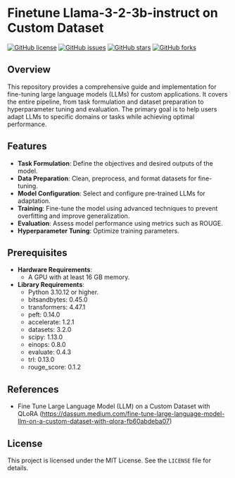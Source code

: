 # Finetune Llama-3-2-3b-instruct on Custom Dataset

[![GitHub license](https://img.shields.io/badge/license-MIT-blue.svg)](https://github.com/Leya-LI/LLM-API-Explorer/blob/main/LICENSE)
[![GitHub issues](https://img.shields.io/github/issues/Leya-LI/LLM-API-Explorer.svg)](https://github.com/Leya-LI/LLM-API-Explorer/issues)
[![GitHub stars](https://img.shields.io/github/stars/Leya-LI/LLM-API-Explorer.svg)](https://github.com/Leya-LI/LLM-API-Explorer/stargazers)
[![GitHub forks](https://img.shields.io/github/forks/Leya-LI/LLM-API-Explorer.svg)](https://github.com/Leya-LI/LLM-API-Explorer/network)

## Overview
This repository provides a comprehensive guide and implementation for fine-tuning large language models (LLMs) for custom applications. It covers the entire pipeline, from task formulation and dataset preparation to hyperparameter tuning and evaluation. The primary goal is to help users adapt LLMs to specific domains or tasks while achieving optimal performance.

## Features
- **Task Formulation**: Define the objectives and desired outputs of the model.
- **Data Preparation**: Clean, preprocess, and format datasets for fine-tuning.
- **Model Configuration**: Select and configure pre-trained LLMs for adaptation.
- **Training**: Fine-tune the model using advanced techniques to prevent overfitting and improve generalization.
- **Evaluation**: Assess model performance using metrics such as ROUGE.
- **Hyperparameter Tuning**: Optimize training parameters.

## Prerequisites

- **Hardware Requirements**:
  - A GPU with at least 16 GB memory.
- **Library Requirements**:
  - Python 3.10.12 or higher.
  - bitsandbytes: 0.45.0
  - transformers: 4.47.1
  - peft: 0.14.0
  - accelerate: 1.2.1
  - datasets: 3.2.0
  - scipy: 1.13.0
  - einops: 0.8.0
  - evaluate: 0.4.3
  - trl: 0.13.0
  - rouge_score: 0.1.2

## References
- Fine Tune Large Language Model (LLM) on a Custom Dataset with QLoRA (https://dassum.medium.com/fine-tune-large-language-model-llm-on-a-custom-dataset-with-qlora-fb60abdeba07)
  
## License
This project is licensed under the MIT License. See the `LICENSE` file for details.
